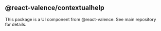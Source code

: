 ## @react-valence/contextualhelp 

This package is a UI component from @react-valence. See main repository for details.